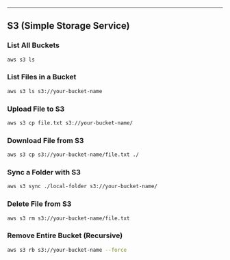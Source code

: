 ---

##  **S3 (Simple Storage Service)**

###  List All Buckets

```bash
aws s3 ls
```

###  List Files in a Bucket

```bash
aws s3 ls s3://your-bucket-name
```

###  Upload File to S3

```bash
aws s3 cp file.txt s3://your-bucket-name/
```

###  Download File from S3

```bash
aws s3 cp s3://your-bucket-name/file.txt ./
```

###  Sync a Folder with S3

```bash
aws s3 sync ./local-folder s3://your-bucket-name/
```

###  Delete File from S3

```bash
aws s3 rm s3://your-bucket-name/file.txt
```

###  Remove Entire Bucket (Recursive)

```bash
aws s3 rb s3://your-bucket-name --force
```
